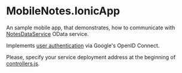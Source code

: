 # MobileNotes.IonicApp

An sample mobile app, that demonstrates, how to communicate with [NotesDataService](https://github.com/scale-tone/linq2dynamodb/blob/master/Samples/MobileNotes.Web/Services/NotesDataService.svc) OData service.

Implements [user authentication](https://github.com/scale-tone/linq2dynamodb/blob/master/Samples/MobileNotes.IonicApp/www/js/services.js) via Google's OpenID Connect.

Please, specify your service deployment address at the beginning of [controllers.js](https://github.com/scale-tone/linq2dynamodb/blob/master/Samples/MobileNotes.IonicApp/www/js/controllers.js).
